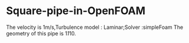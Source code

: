 # Square-pipe-in-OpenFOAM
The velocity is 1m/s,Turbulence model : Laminar;Solver :simpleFoam
The geometry of this pipe is 1*1*10.
